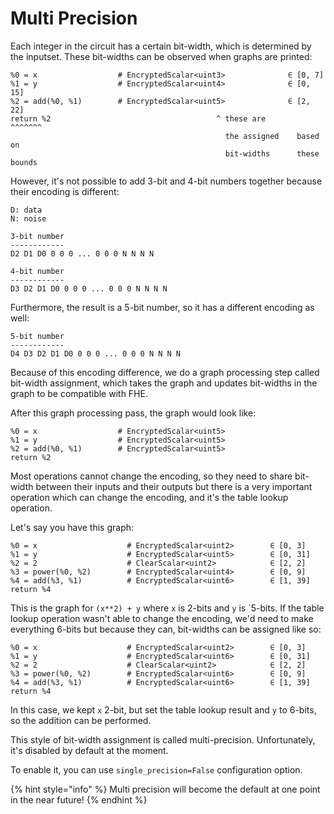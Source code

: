 # Multi Precision

Each integer in the circuit has a certain bit-width, which is determined by the inputset. These bit-widths can be observed when graphs are printed:

```
%0 = x                  # EncryptedScalar<uint3>              ∈ [0, 7]
%1 = y                  # EncryptedScalar<uint4>              ∈ [0, 15]
%2 = add(%0, %1)        # EncryptedScalar<uint5>              ∈ [2, 22]
return %2                                     ^ these are       ^^^^^^^
                                                the assigned    based on
                                                bit-widths      these bounds
```

However, it's not possible to add 3-bit and 4-bit numbers together because their encoding is different:

```
D: data
N: noise

3-bit number
------------
D2 D1 D0 0 0 0 ... 0 0 0 N N N N

4-bit number
------------
D3 D2 D1 D0 0 0 0 ... 0 0 0 N N N N
```

Furthermore, the result is a 5-bit number, so it has a different encoding as well:

```
5-bit number
------------
D4 D3 D2 D1 D0 0 0 0 ... 0 0 0 N N N N
```

Because of this encoding difference, we do a graph processing step called bit-width assignment, which takes the graph and updates bit-widths in the graph to be compatible with FHE.

After this graph processing pass, the graph would look like:

```
%0 = x                  # EncryptedScalar<uint5>
%1 = y                  # EncryptedScalar<uint5>
%2 = add(%0, %1)        # EncryptedScalar<uint5>
return %2
```

Most operations cannot change the encoding, so they need to share bit-width between their inputs and their outputs but there is a very important operation which can change the encoding, and it's the table lookup operation.

Let's say you have this graph:
```
%0 = x                    # EncryptedScalar<uint2>        ∈ [0, 3]
%1 = y                    # EncryptedScalar<uint5>        ∈ [0, 31]
%2 = 2                    # ClearScalar<uint2>            ∈ [2, 2]
%3 = power(%0, %2)        # EncryptedScalar<uint4>        ∈ [0, 9]
%4 = add(%3, %1)          # EncryptedScalar<uint6>        ∈ [1, 39]
return %4
```

This is the graph for `(x**2) + y` where `x` is 2-bits and `y` is `5-bits. If the table lookup operation wasn't able to change the encoding, we'd need to make everything 6-bits but because they can, bit-widths can be assigned like so:

```
%0 = x                    # EncryptedScalar<uint2>        ∈ [0, 3]
%1 = y                    # EncryptedScalar<uint6>        ∈ [0, 31]
%2 = 2                    # ClearScalar<uint2>            ∈ [2, 2]
%3 = power(%0, %2)        # EncryptedScalar<uint6>        ∈ [0, 9]
%4 = add(%3, %1)          # EncryptedScalar<uint6>        ∈ [1, 39]
return %4
```

In this case, we kept `x` 2-bit, but set the table lookup result and `y` to 6-bits, so the addition can be performed.

This style of bit-width assignment is called multi-precision. Unfortunately, it's disabled by default at the moment.

To enable it, you can use `single_precision=False` configuration option.

{% hint style="info" %}
Multi precision will become the default at one point in the near future!
{% endhint %}

